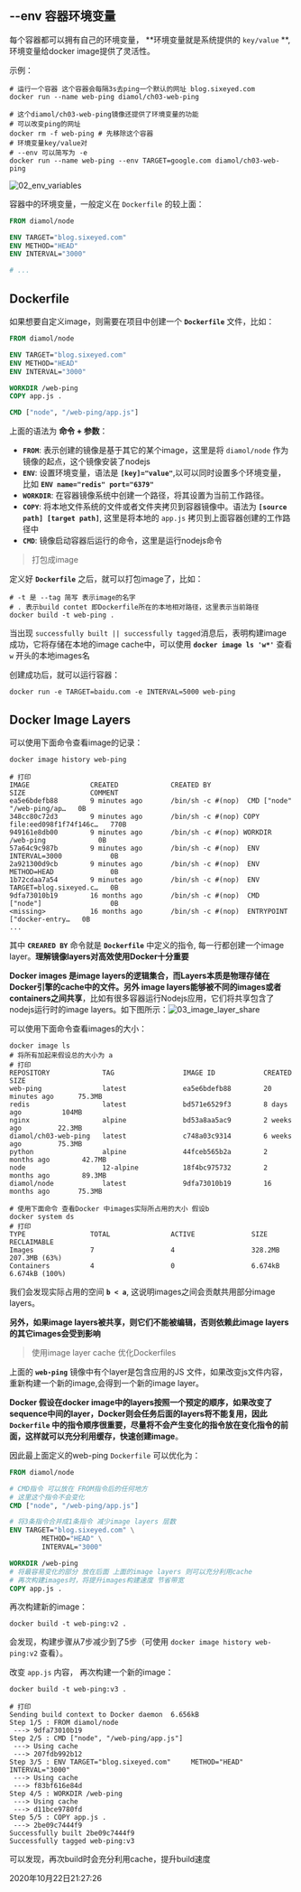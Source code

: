 ## --env 容器环境变量

每个容器都可以拥有自己的环境变量， **环境变量就是系统提供的 `key/value` **,环境变量给docker image提供了灵活性。

示例：

```shell
# 运行一个容器 这个容器会每隔3s去ping一个默认的网址 blog.sixeyed.com
docker run --name web-ping diamol/ch03-web-ping

# 这个diamol/ch03-web-ping镜像还提供了环境变量的功能
# 可以改变ping的网址
docker rm -f web-ping # 先移除这个容器
# 环境变量key/value对
# --env 可以简写为 -e
docker run --name web-ping --env TARGET=google.com diamol/ch03-web-ping
```

![02_env_variables](imgs/02/02_env_variables.jpg)

容器中的环境变量，一般定义在 `Dockerfile` 的较上面：

```dockerfile
FROM diamol/node

ENV TARGET="blog.sixeyed.com"
ENV METHOD="HEAD"
ENV INTERVAL="3000"

# ...
```

## Dockerfile

如果想要自定义image，则需要在项目中创建一个 **`Dockerfile`** 文件，比如：

```dockerfile
FROM diamol/node

ENV TARGET="blog.sixeyed.com"
ENV METHOD="HEAD"
ENV INTERVAL="3000"

WORKDIR /web-ping
COPY app.js .

CMD ["node", "/web-ping/app.js"]
```

上面的语法为 **命令 + 参数**：

- **`FROM`**: 表示创建的镜像是基于其它的某个image，这里是将 `diamol/node` 作为镜像的起点，这个镜像安装了nodejs
- **`ENV`**: 设置环境变量，语法是 **`[key]="value"`**,以可以同时设置多个环境变量，比如 **`ENV name="redis" port="6379"`**
- **`WORKDIR`**: 在容器镜像系统中创建一个路径，将其设置为当前工作路径。
- **`COPY`**: 将本地文件系统的文件或者文件夹拷贝到容器镜像中。语法为 **`[source path] [target path]`**, 这里是将本地的 `app.js` 拷贝到上面容器创建的工作路径中
- **`CMD`**: 镜像启动容器后运行的命令，这里是运行nodejs命令



> 打包成image

定义好 **`Dockerfile`** 之后，就可以打包image了，比如：

```shell
# -t 是 --tag 简写 表示image的名字
# . 表示build contet 即Dockerfile所在的本地相对路径，这里表示当前路径
docker build -t web-ping .
```

当出现 `successfully built || successfully tagged`消息后，表明构建image成功，它将存储在本地的image cache中，可以使用 **`docker image ls 'w*'`** 查看 `w` 开头的本地images名

创建成功后，就可以运行容器：

```shell
docker run -e TARGET=baidu.com -e INTERVAL=5000 web-ping
```

## Docker Image Layers

可以使用下面命令查看image的记录：

```shell
docker image history web-ping

# 打印
IMAGE               CREATED             CREATED BY                                      SIZE                COMMENT
ea5e6bdefb88        9 minutes ago       /bin/sh -c #(nop)  CMD ["node" "/web-ping/ap…   0B                  
348cc80c72d3        9 minutes ago       /bin/sh -c #(nop) COPY file:eed098f1f74f146c…   770B                
949161e8db00        9 minutes ago       /bin/sh -c #(nop) WORKDIR /web-ping             0B                  
57a64c9c987b        9 minutes ago       /bin/sh -c #(nop)  ENV INTERVAL=3000            0B                  
2a921300d9cb        9 minutes ago       /bin/sh -c #(nop)  ENV METHOD=HEAD              0B                  
1b72cdaa7a54        9 minutes ago       /bin/sh -c #(nop)  ENV TARGET=blog.sixeyed.c…   0B                  
9dfa73010b19        16 months ago       /bin/sh -c #(nop)  CMD ["node"]                 0B                  
<missing>           16 months ago       /bin/sh -c #(nop)  ENTRYPOINT ["docker-entry…   0B 
...
```

其中 **`CREARED BY`** 命令就是 **`Dockerfile`** 中定义的指令, 每一行都创建一个image layer。**理解镜像layers对高效使用Docker十分重要**

**Docker images 是image layers的逻辑集合，而Layers本质是物理存储在Docker引擎的cache中的文件。另外 image layers能够被不同的images或者containers之间共享**，比如有很多容器运行Nodejs应用，它们将共享包含了nodejs运行时的image layers。如下图所示：![03_image_layer_share](imgs/02/03_image_layer_share.jpg)

可以使用下面命令查看images的大小：

```shell
docker image ls
# 将所有加起来假设总的大小为 a
# 打印
REPOSITORY             TAG                 IMAGE ID            CREATED             SIZE
web-ping               latest              ea5e6bdefb88        20 minutes ago      75.3MB
redis                  latest              bd571e6529f3        8 days ago          104MB
nginx                  alpine              bd53a8aa5ac9        2 weeks ago         22.3MB
diamol/ch03-web-ping   latest              c748a03c9314        6 weeks ago         75.3MB
python                 alpine              44fceb565b2a        2 months ago        42.7MB
node                   12-alpine           18f4bc975732        2 months ago        89.3MB
diamol/node            latest              9dfa73010b19        16 months ago       75.3MB

# 使用下面命令 查看Docker 中images实际所占用的大小 假设b
docker system ds
# 打印
TYPE                TOTAL               ACTIVE              SIZE                RECLAIMABLE
Images              7                   4                   328.2MB             207.3MB (63%)
Containers          4                   0                   6.674kB             6.674kB (100%)
```

我们会发现实际占用的空间 **`b < a`**, 这说明images之间会贡献共用部分image layers。

**另外，如果image layers被共享，则它们不能被编辑，否则依赖此image layers的其它images会受到影响**



> 使用image layer cache 优化Dockerfiles

上面的 **`web-ping`** 镜像中有个layer是包含应用的JS 文件，如果改变js文件内容，重新构建一个新的image,会得到一个新的image layer。

**Docker 假设在docker image中的layers按照一个预定的顺序，如果改变了sequence中间的layer，Docker则会任务后面的layers将不能复用，因此 `Dockerfile` 中的指令顺序很重要，尽量将不会产生变化的指令放在变化指令的前面，这样就可以充分利用缓存，快速创建image**。

因此最上面定义的web-ping `Dockerfile` 可以优化为：

```dockerfile
FROM diamol/node

# CMD指令 可以放在 FROM指令后的任何地方
# 这里这个指令不会变化
CMD ["node", "/web-ping/app.js"]

# 将3条指令合并成1条指令 减少image layers 层数
ENV TARGET="blog.sixeyed.com" \
		METHOD="HEAD" \
		INTERVAL="3000"

WORKDIR /web-ping
# 将最容易变化的部分 放在后面 上面的image layers 则可以充分利用cache
# 再次构建images时，将提升images构建速度 节省带宽
COPY app.js .
```

再次构建新的image：

```shell
docker build -t web-ping:v2 .
```

会发现，构建步骤从7步减少到了5步（可使用 `docker image history web-ping:v2` 查看）。

改变 `app.js` 内容， 再次构建一个新的image：

```shell
docker build -t web-ping:v3 .

# 打印
Sending build context to Docker daemon  6.656kB
Step 1/5 : FROM diamol/node
 ---> 9dfa73010b19
Step 2/5 : CMD ["node", "/web-ping/app.js"]
 ---> Using cache
 ---> 207fdb992b12
Step 3/5 : ENV TARGET="blog.sixeyed.com"     METHOD="HEAD"     INTERVAL="3000"
 ---> Using cache
 ---> f83bf616e84d
Step 4/5 : WORKDIR /web-ping
 ---> Using cache
 ---> d11bce9780fd
Step 5/5 : COPY app.js .
 ---> 2be09c7444f9
Successfully built 2be09c7444f9
Successfully tagged web-ping:v3
```

可以发现，再次build时会充分利用cache，提升build速度



2020年10月22日21:27:26